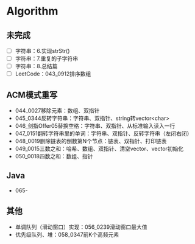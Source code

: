 # Algorithm

## 未完成

* [ ] 字符串：6.实现strStr()
* [ ] 字符串：7.重复的子字符串
* [ ] 字符串：8.总结篇
* [ ] LeetCode：043_0912排序数组

## ACM模式重写

* 044_0027移除元素：数组、双指针
* 045_0344反转字符串：字符串、双指针、string转vector\<char\>
* 046_剑指Offer05替换空格：字符串、双指针、从标准输入读入一行
* 047_0151翻转字符串里的单词：字符串、双指针、反转字符串（左闭右闭）
* 048_0019删除链表的倒数第N个节点：链表、双指针、打印链表
* 049_0015三数之和：哈希、数组、双指针、清空vector、vector初始化
* 050_0018四数之和：数组、指针

## Java

* 065-

## 其他

* 单调队列（滑动窗口）实现：056_0239滑动窗口最大值
* 优先级队列、堆：058_0347前K个高频元素
